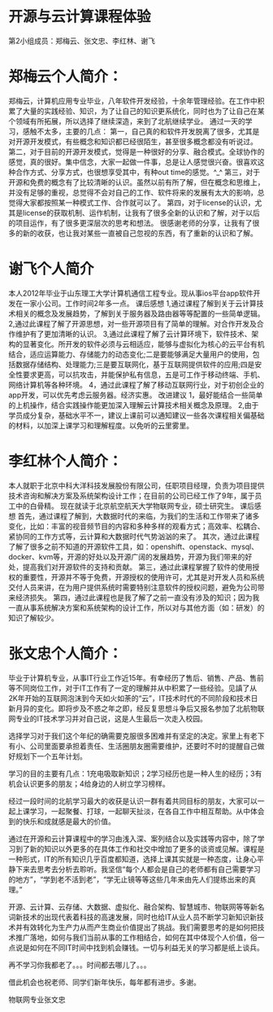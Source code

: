 开源与云计算课程体验
================
第2小组成员：郑梅云、张文忠、李红林、谢飞

郑梅云个人简介：
==================
郑梅云，计算机应用专业毕业，八年软件开发经验，十余年管理经验。在工作中积累了大量的实践经验、知识，为了让自己的知识更系统化，同时也为了让自己在某个领域有所拓展，所以选择了继续深造，来到了北航继续学业。
通过一天的学习，感触不太多，主要的几点：
第一，自己真的和软件开发脱离了很多，尤其是对开源开发模式，有些概念和知识都已经很陌生，甚至很多概念都没有听说过。
第二，对于目前的开源开发模式，觉得是一种很好的分享、融合模式。全球协作的感觉，真的很好。集中信念，大家一起做一件事，总是让人感觉很兴奋。很喜欢这种合作方式、分享方式，也很想享受其中，有种out time的感觉。^_^
第三，对于开源和免费的概念有了比较清晰的认识。虽然以前有所了解，但在概念和思维上，并没有足够的重视，总觉得不会对自己的工作、软件将来的发展有太大的影响，总觉得大家都按照某一种模式工作、合作就可以了。
第四，对于license的认识，尤其是license的获取机制、运作机制，让我有了很多全新的认识和了解，对于以后的项目运作，有了很多更深层次的思考和想法。
很感谢老师的分享，让我有了很多的新的收获，也让我对某些一直被自己忽视的东西，有了重新的认识和了解。

谢飞个人简介
================
   本人2012年毕业于山东理工大学计算机通信工程专业。现从事ios平台app软件开发在一家小公司。工作时间2年多一点。
课后感想
   1,通过课程了解到关于云计算技术相关的概念及发展趋势，了解到关于服务器及路由器等等配置的一些简单逻辑。
   2,通过此课程了解了开源思想，对一些开源项目有了简单的理解。对合作开发及合作维护有了更加清晰的认识。
   3,通过此课程了解了云计算环境下，软件技术、架构的显著变化。所开发的软件必须与云相适应，能够与虚拟化为核心的云平台有机结合，适应运算能力、存储能力的动态变化;二是要能够满足大量用户的使用，包括数据存储结构、处理能力;三是要互联网化，基于互联网提供软件的应用;四是安全性要求更高，可以抗攻击，并能保护私有信息，五是可工作于移动终端、手机、网络计算机等各种环境。
   4，通过此课程了解了移动互联网行业，对于初创企业的app开发，可以优先考虑云服务器。经济实惠。
改进建议
   1，最好能结合一些简单的上机操作，结合实践操作能更加深入理解云计算技术相关概念及原理。
   2,由于学员成分复杂，基础水平不一，建议上课前可以通知建议一些各次课程相关偏基础的材料，以加深上课学习和理解程度。以免听的云里雾里。

李红林个人简介：
================
本人就职于北京中科大洋科技发展股份有限公司，任职项目经理，负责为项目提供技术咨询和解决方案及系统架构设计工作；在目前的公司已经工作了9年，属于员工中的白骨精。
现在就读于北京航空航天大学物联网专业，硕士研究生。
课后感想
首先，通过课程了解到，大数据时代的来临，为我们的生活和工作带来了诸多变化，比如：丰富的视音频节目的内容和多种多样的观看方式；高效率、松耦合、紧协同的工作方式等，云计算和大数据时代气势汹汹的来了。
其次，通过此课程了解了很多之前不知道的开源软件工具，如：openshift、openstack、mysql、docker、kvm等，开源的好处以及开源广阔的发展趋势，开源为我们带来的好处，提高我们对开源软件的支持和贡献。
第三，通过此课程掌握了软件的使用授权的重要性，开源并不等于免费，开源授权的使用许可，尤其是对开发人员和系统交付人员来讲，在为用户提供系统时需要特别注意软件的授权问题，避免为公司带来经济损失。
第四，通过此课程也是我了解了之前一直没有涉及的知识；因为我一直从事系统解决方案和系统架构的设计工作，所以对与其他方面（如：研发）的知识了解较少。

张文忠个人简介：
==================
毕业于计算机专业，从事IT行业工作近15年。有幸经历了售后、销售、产品、售前等不同岗位工作，对于IT工作有了一定的理解并从中积累了一些经验。见謓了从2K年开始的互联网泡沫到今天如火如荼的“云”，IT技术时代的不同阶段和技术日新月异的变化。即将步及不惑之年之即，经反复思想斗争后又报名参加了北航物联网专业的IT技术学习并对自己说，这是人生最后一次走入校园。

选择学习对于我们这个年纪的确需要克服很多困难并有坚定的决定。家里上有老下有小、公司里面要承担着责任、生活圈朋友圈需要维护，还要时不时的提醒自己做好规划下一个五年计划。

学习的目的主要有几点：1充电吸取新知识；2学习经历也是一种人生的经历；3有机会认识更多的朋友；4给身边的人树立学习榜样。

经过一段时间的北航学习最大的收获是认识一群有着共同目标的朋友，大家可以一起上课学习，一起聚餐、打球，一起聊天扯淡，在各自工作中相互帮助。从中体会到的快乐和成就感是最大的价值。

通过在开源和云计算课程中的学习由浅入深、案列结合以及实践等内容中，除了学习到了新的知识以外更多的在具体工作和社交中增加了更多的谈资或见解。课程是一种形式，IT的所有知识几乎百度都知道，选择上课其实就是一种态度，让身心平静下来去思考去分析去聆听。我坚信“每个人都会是自己的老师都有自己需要学习的地方”，“学到老不活到老”，“学无止镜等等这些几年来由先人们提练出来的真理。”

开源、云计算、云存储、大数据、虚拟化、融合架构、智慧城市、物联网等等新名词新技术的出现代表着科技的高速发展，同时也给IT从业人员不断学习新知识新技术并有效转化为生产力从而产生商业价值提出了挑战。我们需要思考的是如何把技术推广落地，如何与我们当前从事的工作相结合，如何在其中体现个人价值，俗一点说是如何在不同IT时间中找到机会赚钱。一切与利益无关的学习都是纸上谈兵。

再不学习你我都老了。。。时间都去哪儿了。。。

借此机会也祝老师、同学们新年快乐，每年都有进步。多谢。            

物联网专业张文忠
